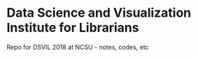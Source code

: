 # Data Science and Visualization Institute for Librarians

Repo for DSVIL 2018 at NCSU - notes, codes, etc
